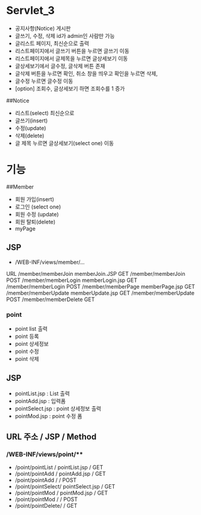 # Servlet_3

####
- 공지사항(Notice) 게시판
- 글쓰기, 수정, 삭제 id가 admin인 사람만 가능
- 글리스트 페이지, 최신순으로 출력
- 리스트페이지에서 글쓰기 버튼을 누르면 글쓰기 이동
- 리스트페이지에서 글제목을 누르면 글상세보기 이동
- 글상세보기에서 글수정, 글삭제 버튼 존재
- 글삭제 버튼을 누르면 확인, 취소 창을 띄우고 확인을 누르면 삭제,
- 글수정 누르면 글수정 이동
- [option] 조회수, 글상세보기 하면 조회수를 1 증가

##Notice
- 리스트(select) 최신순으로
- 글쓰기(insert)
- 수정(update)
- 삭제(delete)
- 글 제목 누르면 글상세보기(select one) 이동


 
 
# 기능

##Member
- 회원 가입(insert)
- 로그인 (select one)
- 회원 수정 (update)
- 회원 탈퇴(delete)
- myPage

## JSP
- /WEB-INF/views/member/...

URL
/member/memberJoin		memberJoin.JSP		GET
/member/memberJoin							POST
/member/memberLogin		memberLogin.jsp		GET
/member/memberLogin							POST
/member/memberPage		memberPage.jsp		GET
/member/memberUpdate	memberUpdate.jsp	GET
/member/memberUpdate						POST
/member/memberDelete						GET

### point
- point list 출력
- point 등록
- point 상세정보
- point 수정
- point 삭제

## JSP
- pointList.jsp		: List 출력
- pointAdd.jsp		: 입력폼
- pointSelect.jsp	: point 상세정보 출력
- pointMod.jsp		: point 수정 폼

## URL 주소			/	JSP				/	Method 
### /WEB-INF/views/point/**
- /point/pointList	/	pointList.jsp	/	GET
- /point/pointAdd	/	pointAdd.jsp	/	GET
- /point/pointAdd	/					/	POST
- /point/pointSelect/	pointSelect.jsp	/	GET
- /point/pointMod	/	pointMod.jsp	/	GET
- /point/pointMod	/					/	POST
- /point/pointDelete/					/	GET


